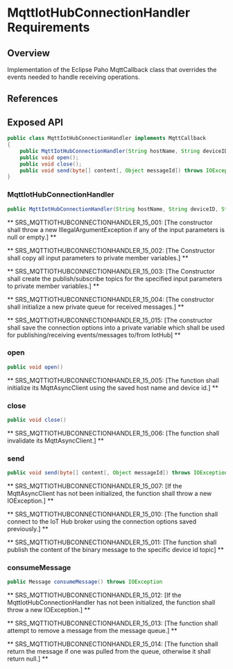 # MqttIotHubConnectionHandler Requirements

## Overview

Implementation of the Eclipse Paho MqttCallback class that overrides the events needed to handle receiving operations.

## References

## Exposed API

```java
public class MqttIotHubConnectionHandler implements MqttCallback
{
	public MqttIotHubConnectionHandler(String hostName, String deviceID, String sasToken);
	public void open();
	public void close();
	public void send(byte[] content[, Object messageId]) throws IOException, HandlerException
}
```


### MqttIotHubConnectionHandler

```java
public MqttIotHubConnectionHandler(String hostName, String deviceID, String sasToken)
```

** SRS_MQTTIOTHUBCONNECTIONHANDLER_15_001: [The constructor shall throw a new IllegalArgumentException if any of the input parameters is null or empty.] **

** SRS_MQTTIOTHUBCONNECTIONHANDLER_15_002: [The Constructor shall copy all input parameters to private member variables.] **

** SRS_MQTTIOTHUBCONNECTIONHANDLER_15_003: [The Constructor shall create the publish/subscribe topics for the specified input parameters to private member variables.] **

** SRS_MQTTIOTHUBCONNECTIONHANDLER_15_004: [The constructor shall initialize a new private queue for received messages.] **

** SRS_MQTTIOTHUBCONNECTIONHANDLER_15_015: [The constructor shall save the connection options into a private variable which shall be used for publishing/receiving events/messages to/from IotHub] **


### open

```java
public void open()
```

** SRS_MQTTIOTHUBCONNECTIONHANDLER_15_005: [The function shall initialize its MqttAsyncClient using the saved host name and device id.] **


### close

```java
public void close()
```

** SRS_MQTTIOTHUBCONNECTIONHANDLER_15_006: [The function shall invalidate its MqttAsyncClient.] **


### send

```java
public void send(byte[] content[, Object messageId]) throws IOException
```

** SRS_MQTTIOTHUBCONNECTIONHANDLER_15_007: [If the MqttAsyncClient has not been initialized, the function shall throw a new IOException.] ** 

** SRS_MQTTIOTHUBCONNECTIONHANDLER_15_010: [The function shall connect to the IoT Hub broker using the connection options saved previously.] **

** SRS_MQTTIOTHUBCONNECTIONHANDLER_15_011: [The function shall publish the content of the binary message to the specific device id topic] **


### consumeMessage

```java
public Message consumeMessage() throws IOException
```

** SRS_MQTTIOTHUBCONNECTIONHANDLER_15_012: [If the MqttIotHubConnectionHandler has not been initialized, the function shall throw a new IOException.] **

** SRS_MQTTIOTHUBCONNECTIONHANDLER_15_013: [The function shall attempt to remove a message from the message queue.] **

** SRS_MQTTIOTHUBCONNECTIONHANDLER_15_014: [The function shall return the message if one was pulled from the queue, otherwise it shall return null.] ** 